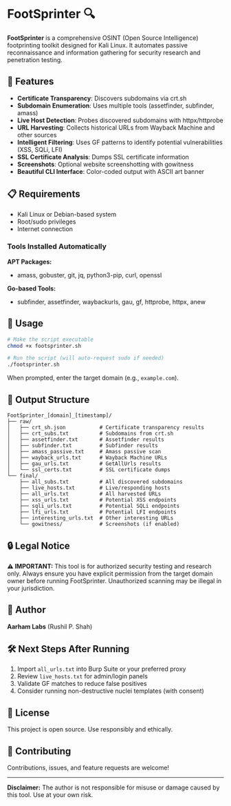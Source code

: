 # FootSprinter 🔍

**FootSprinter** is a comprehensive OSINT (Open Source Intelligence) footprinting toolkit designed for Kali Linux. It automates passive reconnaissance and information gathering for security research and penetration testing.

## 🎯 Features

- **Certificate Transparency**: Discovers subdomains via crt.sh
- **Subdomain Enumeration**: Uses multiple tools (assetfinder, subfinder, amass)
- **Live Host Detection**: Probes discovered subdomains with httpx/httprobe
- **URL Harvesting**: Collects historical URLs from Wayback Machine and other sources
- **Intelligent Filtering**: Uses GF patterns to identify potential vulnerabilities (XSS, SQLi, LFI)
- **SSL Certificate Analysis**: Dumps SSL certificate information
- **Screenshots**: Optional website screenshotting with gowitness
- **Beautiful CLI Interface**: Color-coded output with ASCII art banner

## 📋 Requirements

- Kali Linux or Debian-based system
- Root/sudo privileges
- Internet connection

### Tools Installed Automatically

**APT Packages:**
- amass, gobuster, git, jq, python3-pip, curl, openssl

**Go-based Tools:**
- subfinder, assetfinder, waybackurls, gau, gf, httprobe, httpx, anew

## 🚀 Usage

```bash
# Make the script executable
chmod +x footsprinter.sh

# Run the script (will auto-request sudo if needed)
./footsprinter.sh
```

When prompted, enter the target domain (e.g., `example.com`).

## 📂 Output Structure

```
FootSprinter_[domain]_[timestamp]/
├── raw/
│   ├── crt_sh.json           # Certificate transparency results
│   ├── crt_subs.txt          # Subdomains from crt.sh
│   ├── assetfinder.txt       # Assetfinder results
│   ├── subfinder.txt         # Subfinder results
│   ├── amass_passive.txt     # Amass passive scan
│   ├── wayback_urls.txt      # Wayback Machine URLs
│   ├── gau_urls.txt          # GetAllUrls results
│   └── ssl_certs.txt         # SSL certificate dumps
└── final/
    ├── all_subs.txt          # All discovered subdomains
    ├── live_hosts.txt        # Live/responding hosts
    ├── all_urls.txt          # All harvested URLs
    ├── xss_urls.txt          # Potential XSS endpoints
    ├── sqli_urls.txt         # Potential SQLi endpoints
    ├── lfi_urls.txt          # Potential LFI endpoints
    ├── interesting_urls.txt  # Other interesting URLs
    └── gowitness/            # Screenshots (if enabled)
```

## 🔒 Legal Notice

**⚠️ IMPORTANT:** This tool is for authorized security testing and research only. Always ensure you have explicit permission from the target domain owner before running FootSprinter. Unauthorized scanning may be illegal in your jurisdiction.

## 🎨 Author

**Aarham Labs** (Rushil P. Shah)

## 🛠️ Next Steps After Running

1. Import `all_urls.txt` into Burp Suite or your preferred proxy
2. Review `live_hosts.txt` for admin/login panels
3. Validate GF matches to reduce false positives
4. Consider running non-destructive nuclei templates (with consent)

## 📝 License

This project is open source. Use responsibly and ethically.

## 🤝 Contributing

Contributions, issues, and feature requests are welcome!

---

**Disclaimer:** The author is not responsible for misuse or damage caused by this tool. Use at your own risk.

